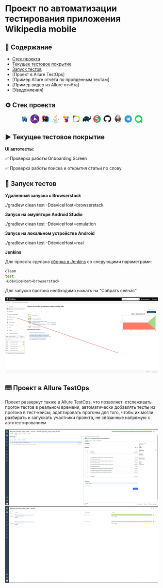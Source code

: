 # Проект по автоматизации тестирования приложения Wikipedia mobile
## 📑 Содержание
- [Стек проекта](https://github.com/Ir4fin/graduation_project_mobile/tree/main#%EF%B8%8F-%D1%81%D1%82%D0%B5%D0%BA-%D0%BF%D1%80%D0%BE%D0%B5%D0%BA%D1%82%D0%B0)
- [Текущее тестовое покрытие](https://github.com/Ir4fin/graduation_project_mobile/blob/main/README.md#%EF%B8%8F-%D1%82%D0%B5%D0%BA%D1%83%D1%89%D0%B5%D0%B5-%D1%82%D0%B5%D1%81%D1%82%D0%BE%D0%B2%D0%BE%D0%B5-%D0%BF%D0%BE%D0%BA%D1%80%D1%8B%D1%82%D0%B8%D0%B5)
- [Запуск тестов](https://github.com/Ir4fin/graduation_project_mobile/blob/main/README.md#-%D0%B7%D0%B0%D0%BF%D1%83%D1%81%D0%BA-%D1%82%D0%B5%D1%81%D1%82%D0%BE%D0%B2)
- [Проект в Allure TestOps]
- [Пример Allure отчёта по пройденным тестам]
- [Пример видео из Allure отчёта]
- [Уведомления]

## ⚙️ Стек проекта

<p align="center">
<img width="6%" title="Android Studio" src="images/AndroidStudio.svg">
<img width="6%" title="Appium" src="images/Appium.svg">
<img width="6%" title="IntelliJ IDEA" src="images/Intelij_IDEA.svg">
<img width="6%" title="Java" src="images/Java.svg">
<img width="6%" title="Selenide" src="images/Selenide.svg">
<img width="6%" title="Allure Report" src="images/Allure_Report.svg">
<img width="6%" title="Gradle" src="images/Gradle.svg">
<img width="6%" title="JUnit5" src="images/JUnit5.svg">
<img width="6%" title="GitHub" src="images/GitHub.svg">
<img width="6%" title="Jenkins" src="images/Jenkins.svg">
<img width="6%" title="Telegram" src="images/Telegram.svg">
<img width="6%" title="Allure_TO" src="images/Allure_TO.svg">
</p>

## ▶️ Текущее тестовое покрытие

**UI автотесты:**

:white_check_mark: Проверка работы Onboarding Screen

:white_check_mark: Проверка работы поиска и открытия статьи по слову

## 🧮 Запуск тестов

**Удаленный запуска с Browserstack**

./gradlew clean test -DdeviceHost=browserstack

**Запуск на эмуляторе Android Studio**

./gradlew clean test -DdeviceHost=emulation

**Запуск на локальном устройстве Android**

./gradlew clean test -DdeviceHost=real

**Jenkins**

Для проекта сделана [сборка в Jenkins](https://jenkins.autotests.cloud/job/014-Ir4fin-%20graduation_project_mobile_wiki/) со следующими параметрами:

```bash
clean
test
-DdeviceHost=browserstack
```

Для запуска прогона необходимо нажать на "Собрать сейчас"

![This is an image](https://github.com/Ir4fin/graduation_project_mobile/blob/main/images/Screenshot_1.jpg)

## :keyboard: Проект в Allure TestOps

Проект развернут также в Allure TestOps, что позволяет: отслеживать прогон тестов в реальном времени; автоматически добавлять тесты из прогона в тест-кейсы; адаптировать прогоны для того, чтобы их могли разбирать и запускать участники проекта, не связанные напрямую с автотестированием.

![This is an image](https://github.com/Ir4fin/graduation_project_mobile/blob/main/images/Screenshot_2.jpg)
![This is an image](https://github.com/Ir4fin/graduation_project_mobile/blob/main/images/Screenshot_3.jpg)








